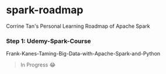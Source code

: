 # spark-roadmap
Corrine Tan's Personal Learning Roadmap of Apache Spark

### Step 1: Udemy-Spark-Course  

Frank-Kanes-Taming-Big-Data-with-Apache-Spark-and-Python

> In Progress :joy: 


